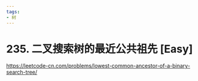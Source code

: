 ```yaml
---
tags:
- 树
---
```


# 235. 二叉搜索树的最近公共祖先 [Easy]

<https://leetcode-cn.com/problems/lowest-common-ancestor-of-a-binary-search-tree/>
